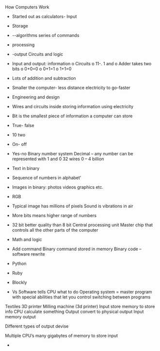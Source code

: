 How Computers Work
-	Started out as calculators-
Input
-	Storage
-	--algorithms series of commands
-	processing
-	-output
Circuits and logic
-	Input and output: information
o	Circuits
o	11-. 1 and
o	Adder takes two bits 
o	0+0=0
o	0+1=1
o	1+1=0

-	Lots of addition and subtraction
-	Smaller the computer- less distance electricity to go-faster
-	Engineering and design
-	Wires and circuits inside storing information using electricity 
-	Bit is the smallest piece of information a computer can store
-	True- false
-	10 two
-	On- off
-	Yes-no
Binary number system
Decimal – any number can be represented with 1 and 0
32 wires 0 – 4 billion
-	Text in binary
-	Sequence of numbers in alphabet’
-	Images in binary: photos videos graphics etc.
-	RGB
-	Typical image has millions of pixels
Sound is vibrations in air
-	More bits means higher range of numbers
-	32 bit better quality than 8 bit
Central processing unit
Master chip that controls all the other parts of the computer
-	Math and logic
-	Add command
Binary command stored in memory
Binary code – software rewrite 
-	Python
-	Ruby
-	Blockly
-	Vs
Software tells CPU what to do
Operating system = master program with special abilities that let you control switching between programs 

Textiles
3D printer
Milling machine (3d printer)
Input store memory to store info
CPU calculate something
Output convert to physical output
Input memory output

Different types of output devise

Multiple CPU’s many gigabytes of memory to store input



-	

